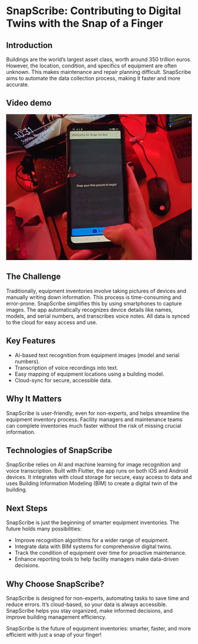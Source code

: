 # SnapScribe: Contributing to Digital Twins with the Snap of a Finger

## Introduction

Buildings are the world’s largest asset class, worth around 350 trillion euros. However, the location, condition, and specifics of equipment are often unknown. This makes maintenance and repair planning difficult. SnapScribe aims to automate the data collection process, making it faster and more accurate.

## Video demo

[![Video Title](https://github.com/liub6/SnapScribe/blob/main/media/thumbnail.jpg)](https://drive.google.com/file/d/1v0kY9thiXKkqgt3Jsw0-y2Uklptv6C60/view?usp=sharing)

## The Challenge

Traditionally, equipment inventories involve taking pictures of devices and manually writing down information. This process is time-consuming and error-prone. SnapScribe simplifies this by using smartphones to capture images. The app automatically recognizes device details like names, models, and serial numbers, and transcribes voice notes. All data is synced to the cloud for easy access and use.

## Key Features

- AI-based text recognition from equipment images (model and serial numbers).
- Transcription of voice recordings into text.
- Easy mapping of equipment locations using a building model.
- Cloud-sync for secure, accessible data.

## Why It Matters

SnapScribe is user-friendly, even for non-experts, and helps streamline the equipment inventory process. Facility managers and maintenance teams can complete inventories much faster without the risk of missing crucial information.

## Technologies of SnapScribe

SnapScribe relies on AI and machine learning for image recognition and voice transcription. Built with Flutter, the app runs on both iOS and Android devices. It integrates with cloud storage for secure, easy access to data and uses Building Information Modeling (BIM) to create a digital twin of the building.

## Next Steps

SnapScribe is just the beginning of smarter equipment inventories. The future holds many possibilities:
- Improve recognition algorithms for a wider range of equipment.
- Integrate data with BIM systems for comprehensive digital twins.
- Track the condition of equipment over time for proactive maintenance.
- Enhance reporting tools to help facility managers make data-driven decisions.

## Why Choose SnapScribe?

SnapScribe is designed for non-experts, automating tasks to save time and reduce errors. It’s cloud-based, so your data is always accessible. SnapScribe helps you stay organized, make informed decisions, and improve building management efficiency.

SnapScribe is the future of equipment inventories: smarter, faster, and more efficient with just a snap of your finger!
